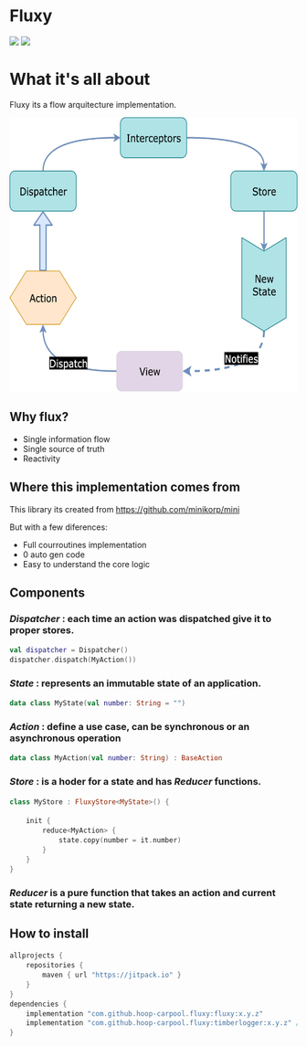 # Fluxy
[![](https://jitpack.io/v/hoop-carpool/fluxy.svg)](https://jitpack.io/#hoop-carpool/fluxy)
[![](https://jitci.com/gh/hoop-carpool/fluxy/svg)](https://jitci.com/gh/hoop-carpool/fluxy)


# What it's all about
Fluxy its a flow arquitecture implementation. 


<img src="readme/flow-diagram.png" height="480" />

## Why flux?
- Single information flow
- Single source of truth
- Reactivity

## Where this implementation comes from
This library its created from https://github.com/minikorp/mini

But with a few diferences:
- Full courroutines implementation
- 0 auto gen code
- Easy to understand the core logic

## Components
### _Dispatcher_ : each time an action was dispatched give it to proper stores.

```kotlin
val dispatcher = Dispatcher()
dispatcher.dispatch(MyAction())

```

### _State_ : represents an immutable state of an application.

```kotlin
data class MyState(val number: String = "")
```

### _Action_ : define a use case, can be synchronous or an asynchronous operation

```kotlin
data class MyAction(val number: String) : BaseAction
```

### _Store_ : is a hoder for a state and has _Reducer_ functions. 

```kotlin
class MyStore : FluxyStore<MyState>() {

    init {
        reduce<MyAction> {
            state.copy(number = it.number)
        }
    }
}
```

### _Reducer_ is a pure function that takes an action and current state returning a new state.

## How to install

```groovy
allprojects {
    repositories {
    	maven { url "https://jitpack.io" }
    }
}
dependencies {
    implementation "com.github.hoop-carpool.fluxy:fluxy:x.y.z"  
    implementation "com.github.hoop-carpool.fluxy:timberlogger:x.y.z" // Optional default logger implementation using Timber
}
```

